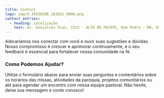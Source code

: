 ```yaml
---
title: Contact
logo: img/4_20250206_101052_0000.png
contact_entries:
  - heading: Localização
    text: Av. Gonçalves Dias, 2323 - ALTO DO PACOTE, Dom Pedro - MA, 65765-000
---
```

Adoraríamos nos conectar com você e ouvir suas sugestões e dúvidas. Nosso compromisso é crescer e aprimorar continuamente, e o seu feedback é essencial para fortalecer nossa comunidade na fé.



<h3 class="f4 b lh-title mb2">Como Podemos Ajudar?</h3>



Utilize o formulário abaixo para enviar suas perguntas e comentários sobre os horários das missas, atividades da paróquia, projetos comunitários ou até para agendar um encontro com nossa equipe pastoral. Não hesite, deixe sua mensagem e conte conosco!